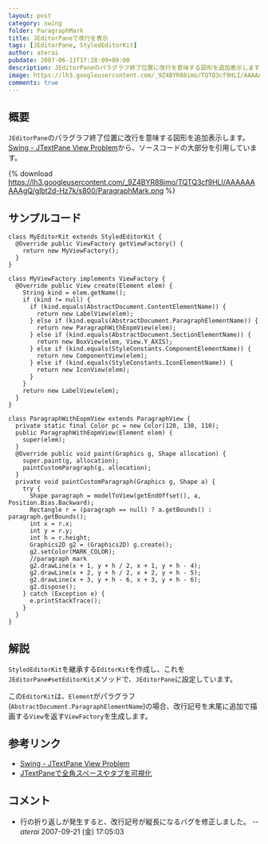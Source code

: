 ```yaml
---
layout: post
category: swing
folder: ParagraphMark
title: JEditorPaneで改行を表示
tags: [JEditorPane, StyledEditorKit]
author: aterai
pubdate: 2007-06-11T17:28:09+09:00
description: JEditorPaneのパラグラフ終了位置に改行を意味する図形を追加表示します。
image: https://lh3.googleusercontent.com/_9Z4BYR88imo/TQTQ3cf9HLI/AAAAAAAAAgQ/gIbt2d-Hz7k/s800/ParagraphMark.png
comments: true
---
```

## 概要
`JEditorPane`のパラグラフ終了位置に改行を意味する図形を追加表示します。[Swing - JTextPane View Problem](https://community.oracle.com/thread/1374478)から、ソースコードの大部分を引用しています。

{% download https://lh3.googleusercontent.com/_9Z4BYR88imo/TQTQ3cf9HLI/AAAAAAAAAgQ/gIbt2d-Hz7k/s800/ParagraphMark.png %}

## サンプルコード
<pre class="prettyprint"><code>class MyEditorKit extends StyledEditorKit {
  @Override public ViewFactory getViewFactory() {
    return new MyViewFactory();
  }
}

class MyViewFactory implements ViewFactory {
  @Override public View create(Element elem) {
    String kind = elem.getName();
    if (kind != null) {
      if (kind.equals(AbstractDocument.ContentElementName)) {
        return new LabelView(elem);
      } else if (kind.equals(AbstractDocument.ParagraphElementName)) {
        return new ParagraphWithEopmView(elem);
      } else if (kind.equals(AbstractDocument.SectionElementName)) {
        return new BoxView(elem, View.Y_AXIS);
      } else if (kind.equals(StyleConstants.ComponentElementName)) {
        return new ComponentView(elem);
      } else if (kind.equals(StyleConstants.IconElementName)) {
        return new IconView(elem);
      }
    }
    return new LabelView(elem);
  }
}

class ParagraphWithEopmView extends ParagraphView {
  private static final Color pc = new Color(120, 130, 110);
  public ParagraphWithEopmView(Element elem) {
    super(elem);
  }
  @Override public void paint(Graphics g, Shape allocation) {
    super.paint(g, allocation);
    paintCustomParagraph(g, allocation);
  }
  private void paintCustomParagraph(Graphics g, Shape a) {
    try {
      Shape paragraph = modelToView(getEndOffset(), a, Position.Bias.Backward);
      Rectangle r = (paragraph == null) ? a.getBounds() : paragraph.getBounds();
      int x = r.x;
      int y = r.y;
      int h = r.height;
      Graphics2D g2 = (Graphics2D) g.create();
      g2.setColor(MARK_COLOR);
      //paragraph mark
      g2.drawLine(x + 1, y + h / 2, x + 1, y + h - 4);
      g2.drawLine(x + 2, y + h / 2, x + 2, y + h - 5);
      g2.drawLine(x + 3, y + h - 6, x + 3, y + h - 6);
      g2.dispose();
    } catch (Exception e) {
      e.printStackTrace();
    }
  }
}
</code></pre>

## 解説
`StyledEditorKit`を継承する`EditorKit`を作成し、これを`JEditorPane#setEditorKit`メソッドで、`JEditorPane`に設定しています。

この`EditorKit`は、`Element`がパラグラフ(`AbstractDocument.ParagraphElementName`)の場合、改行記号を末尾に追加で描画する`View`を返す`ViewFactory`を生成します。

## 参考リンク
- [Swing - JTextPane View Problem](https://community.oracle.com/thread/1374478)
- [JTextPaneで全角スペースやタブを可視化](http://ateraimemo.com/Swing/WhitespaceMark.html)

<!-- dummy comment line for breaking list -->

## コメント
- 行の折り返しが発生すると、改行記号が縦長になるバグを修正しました。 -- *aterai* 2007-09-21 (金) 17:05:03

<!-- dummy comment line for breaking list -->
